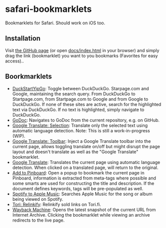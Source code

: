 # safari-bookmarklets

Bookmarklets for Safari. Should work on iOS too.

## Installation

Visit [the GitHub page](https://mafredri.github.io/safari-bookmarklets) (or open [docs/index.html](./docs/index.html) in your browser) and simply drag the link (bookmarklet) you want to you bookmarks (Favorites for easy access)..

## Boorkmarklets

<!-- {{bookmarklets}} -->
<!-- This list is automatically generated by build.js, DO NOT EDIT. -->
- [DuckStartYipGo](https://mafredri.github.io/safari-bookmarklets/index.html?cache=1596890075915#duck-start-go): Toggle between DuckDuckGo. Starpage.com and Google, maintaining the search query. From DuckDuckGo to Startpage.com, from Startpage.com to Google and from Google to DuckDuckGo. If none of these sites are active, search for the highlighted text via DuckDuckGo. If no text is highlighted, simply navigate to DuckDuckGo.
- [GoDoc](https://mafredri.github.io/safari-bookmarklets/index.html?cache=1596890075915#godoc): Navigates to GoDoc from the current repository, e.g. on GitHub.
- [Google Translate: Selection](https://mafredri.github.io/safari-bookmarklets/index.html?cache=1596890075915#google-translate-selection): Translate only the selected text using automatic language detection. Note: This is still a work-in-progress (WIP).
- [Google Translate: Toolbar](https://mafredri.github.io/safari-bookmarklets/index.html?cache=1596890075915#google-translate-toolbar): Inject a Google Translate toolbar into the current page, allows toggling translate on/off but might disrupt the page layout and doesn't translate as well as the "Google Translate" bookmarklet.
- [Google Translate](https://mafredri.github.io/safari-bookmarklets/index.html?cache=1596890075915#google-translate): Translates the current page using automatic language detection. When clicked on a translated page, will return to the original.
- [Add to Pinboard](https://mafredri.github.io/safari-bookmarklets/index.html?cache=1596890075915#pinboard-add): Open a popup to bookmark the current page in Pinboard, information is extracted from meta-tags where possible and some smarts are used for constructing the title and description. If the document defines keywords, tags will be pre-populated as well.
- [Spotify to Apple Music](https://mafredri.github.io/safari-bookmarklets/index.html?cache=1596890075915#spotify-to-apple-music): Searches Apple Music for the song or album being viewed on Spotify.
- [Tori: Relinkify](https://mafredri.github.io/safari-bookmarklets/index.html?cache=1596890075915#tori-relinkify): Relinkify sold links on Tori.fi.
- [Wayback Machine](https://mafredri.github.io/safari-bookmarklets/index.html?cache=1596890075915#wayback-machine): Opens the latest snapshot of the current URL from Internet Archive. Clicking the bookmarklet while viewing an archive redirects to the live page.
<!-- {{/bookmarklets}} -->
